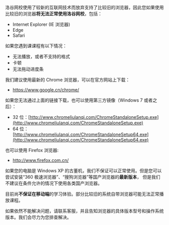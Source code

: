 洛谷网校使用了较新的互联网技术而放弃支持了比较旧的浏览器，因此您如果使用比较旧的浏览器**将无法正常使用洛谷网校**，包括：

- Internet Explorer (IE 浏览器)
- Edge
- Safari

如果您遇到课课程有以下情况：

- 无法播放，或者不支持的格式
- 卡顿
- 无法拖动进度条

我们建议使用最新的 Chrome 浏览器，可以在官方网站上下载：

- https://www.google.cn/chrome/

如果您无法通过上面的链接下载，也可以使用第三方镜像（Windows 7 或者之后）：

- 32 位：[http://www.chromeliulanqi.com/ChromeStandaloneSetup.exe](http://www.chromeliulanqi.com/ChromeStandaloneSetup.exe)   
- 64 位：[http://www.chromeliulanqi.com/ChromeStandaloneSetup64.exe](http://www.chromeliulanqi.com/ChromeStandaloneSetup64.exe)

也可以使用 Firefox 浏览器:

- http://www.firefox.com.cn/

如果您的电脑是 Windows XP 的古董机，我们不保证可以正常使用。但是您可以尝试安装“360 极速浏览器”、“搜狗浏览器”等国产浏览器的**最新版本**，
但是我们不建议在条件允许的情况下使用各类国产浏览器。

目前尚**不保证在移动端**的学习体验。部分比较旧的系统自带浏览器可能无法正常播放课程。

如果依然不能解决问题，请联系客服，并且告知浏览器的具体版本型号和操作系统版本。我们会尽力为您排查解决。
